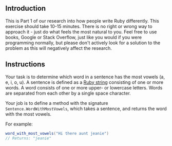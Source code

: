 ## Introduction

This is Part 1 of our research into how people write Ruby differently. This exercise should take 10-15 minutes. There is no right or wrong way to approach it - just do what feels the most natural to you. Feel free to use books, Google or Stack Overflow, just like you would if you were programming normally, but please don't actively look for a solution to the problem as this will negatively affect the research.

## Instructions

Your task is to determine which word in a sentence has the most vowels (a, e, i, o, u). A sentence is defined as a [Ruby string][docs-string] consisting of one or more words. A word consists of one or more upper- or lowercase letters. Words are separated from each other by a single space character.

Your job is to define a method with the signature `Sentence.WordWithMostVowels`, which takes a sentence, and returns the word with the most vowels.

For example:

```csharp
word_with_most_vowels("Hi there aunt jeanie")
// Returns: "jeanie"
```

[docs-string]: https://ruby-doc.org/core-2.4.1/String.html

